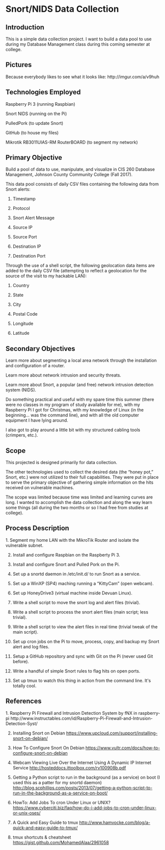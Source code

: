 # Snort/NIDS Data Collection

<h2>Introduction</h2>
This is a simple data collection project. I want to build a data pool to use during my Database Management class during this coming semester at college.

<h2>Pictures</h2>
Because everybody likes to see what it looks like: http://imgur.com/a/v9huh

<h2>Technologies Employed</h2>
Raspberry Pi 3 (running Raspbian)

Snort NIDS (running on the Pi)

PulledPork (to update Snort)

GitHub (to house my files)

Mikrotik RB3011UIAS-RM RouterBOARD (to segment my network)

<h2>Primary Objective</h2>
Build a pool of data to use, manipulate, and visualize in CIS 260 Database Management, Johnson County Community College (Fall 2017).

This data pool consists of daily CSV files containing the following data from Snort alerts:

1. Timestamp

2. Protocol

3. Snort Alert Message

4. Source IP

5. Source Port

6. Destination IP

7. Destination Port

Through the use of a shell script, the following geolocation data items are added to the daily CSV file (attempting to reflect a geolocation for the source of the visit to my hackable LAN):

1. Country

2. State

3. City

4. Postal Code

5. Longitude

6. Latitude

<h2>Secondary Objectives</h2>
Learn more about segmenting a local area network through the installation and configuration of a router.

Learn more about network intrusion and security threats.

Learn more about Snort, a popular (and free) network intrusion detection system (NIDS).

Do something practical and useful with my spare time this summer (there were no classes in my program of study available for me), with my Raspberry Pi I got for Christmas, with my knowledge of Linux (in the beginning... was the command line), and with all the old computer equipment I have lying around.

I also got to play around a little bit with my structured cabling tools (crimpers, etc.).

<h2>Scope</h2>
This projected is designed primarily for data collection.

The other technologies used to collect the desired data (the “honey pot,” Snort, etc.) were not utilized to their full capabilities. They were put in place to serve the primary objective of gathering simple information on the hits received on vulnerable machines.

The scope was limited because time was limited and learning curves are long. I wanted to accomplish the data collection and along the way learn some things (all during the two months or so I had free from studies at college).

<h2>Process Description</h2>
1. Segment my home LAN with the MikroTik Router and isolate the vulnerable subnet.

2. Install and configure Raspbian on the Raspberty Pi 3.

3. Install and configure Snort and Pulled Pork on the Pi.

4. Set up a snortd daemon in /etc/init.d/ to run Snort as a service.

5. Set up a WinXP (SP4) maching running a “KittyCam” (open webcam).

6. Set up HoneyDrive3 (virtual machine inside Devuan Linux). 

7. Write a shell script to move the snort log and alert files (trivial).

8. Write a shell script to process the snort alert files (main script; less trivial).

9. Write a shell script to view the alert files in real time (trivial tweak of the main script).

10. Set up cron jobs on the Pi to move, process, copy, and backup my Snort alert and log files.

11. Setup a GitHub repository and sync with Git on the Pi (never used Git before).

12. Write a handful of simple Snort rules to flag hits on open ports.

13. Set up tmux to watch this thing in action from the command line. It's totally cool.

<h2>References</h2>
1. Raspberry Pi Firewall and Intrusion Detection System by fNX in raspberry-pi
http://www.instructables.com/id/Raspberry-Pi-Firewall-and-Intrusion-Detection-Syst/

2. Installing Snort on Debian
https://www.upcloud.com/support/installing-snort-on-debian/

3. How To Configure Snort On Debian
https://www.vultr.com/docs/how-to-configure-snort-on-debian

4. Webcam Viewing Live Over the Internet Using A Dynamic IP Internet Service
http://hosteddocs.ittoolbox.com/rv100908b.pdf

5. Getting a Python script to run in the background (as a service) on boot
(I used this as a patter for my snortd daemon)
http://blog.scphillips.com/posts/2013/07/getting-a-python-script-to-run-in-the-background-as-a-service-on-boot/

6. HowTo: Add Jobs To cron Under Linux or UNIX?
https://www.cyberciti.biz/faq/how-do-i-add-jobs-to-cron-under-linux-or-unix-oses/

7. A Quick and Easy Guide to tmux
http://www.hamvocke.com/blog/a-quick-and-easy-guide-to-tmux/

8. tmux shortcuts & cheatsheet
https://gist.github.com/MohamedAlaa/2961058
